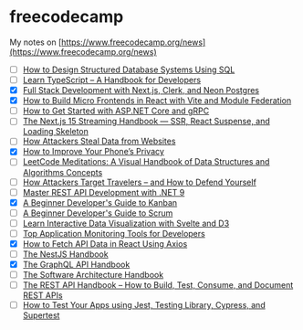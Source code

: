 # freecodecamp

My notes on [https://www.freecodecamp.org/news](https://www.freecodecamp.org/news)

- [ ] [How to Design Structured Database Systems Using SQL](https://www.freecodecamp.org/news/how-to-design-structured-database-systems-using-sql-full-book)
- [ ] [Learn TypeScript – A Handbook for Developers](https://www.freecodecamp.org/news/learn-typescript-with-react-handbook)
- [x] [Full Stack Development with Next.js, Clerk, and Neon Postgres](https://www.freecodecamp.org/news/nextjs-clerk-neon-fullstack-development)
- [x] [How to Build Micro Frontends in React with Vite and Module Federation](https://www.freecodecamp.org/news/how-to-build-micro-frontends-in-react-with-vite-and-module-federation)
- [ ] [How to Get Started with ASP.NET Core and gRPC](https://www.freecodecamp.org/news/get-started-with-aspnet-core-and-grpc-handbook)
- [ ] [The Next.js 15 Streaming Handbook — SSR, React Suspense, and Loading Skeleton](https://www.freecodecamp.org/news/the-nextjs-15-streaming-handbook)
- [ ] [How Attackers Steal Data from Websites](https://www.freecodecamp.org/news/how-attackers-steal-data-from-websites-and-how-to-stop-them)
- [x] [How to Improve Your Phone’s Privacy](https://www.freecodecamp.org/news/how-to-improve-your-phones-privacy)
- [ ] [LeetCode Meditations: A Visual Handbook of Data Structures and Algorithms Concepts](https://www.freecodecamp.org/news/leetcode-dsa-concepts-handbook)
- [ ] [How Attackers Target Travelers – and How to Defend Yourself](https://www.freecodecamp.org/news/how-attackers-target-travelers-and-how-to-defend-yourself)
- [ ] [Master REST API Development with .NET 9](https://www.freecodecamp.org/news/master-rest-api-development-with-net-9)
- [x] [A Beginner Developer's Guide to Kanban](https://www.freecodecamp.org/news/a-beginner-developers-guide-to-kanban)
- [ ] [A Beginner Developer's Guide to Scrum](https://www.freecodecamp.org/news/a-beginner-developers-guide-to-scrum)
- [ ] [Learn Interactive Data Visualization with Svelte and D3](https://www.freecodecamp.org/news/learn-interactive-data-visualization-with-svelte-and-d3)
- [ ] [Top Application Monitoring Tools for Developers](https://www.freecodecamp.org/news/top-application-monitoring-tools-for-developers)
- [x] [How to Fetch API Data in React Using Axios](https://www.freecodecamp.org/news/how-to-fetch-api-data-in-react-using-axios)
- [ ] [The NestJS Handbook](https://www.freecodecamp.org/news/the-nestjs-handbook-learn-to-use-nest-with-code-examples)
- [x] [The GraphQL API Handbook](https://www.freecodecamp.org/news/building-consuming-and-documenting-a-graphql-api)
- [ ] [The Software Architecture Handbook](https://www.freecodecamp.org/news/an-introduction-to-software-architecture-patterns)
- [ ] [The REST API Handbook – How to Build, Test, Consume, and Document REST APIs](https://www.freecodecamp.org/news/build-consume-and-document-a-rest-api)
- [ ] [How to Test Your Apps using Jest, Testing Library, Cypress, and Supertest](https://www.freecodecamp.org/news/test-a-react-app-with-jest-testing-library-and-cypress)
